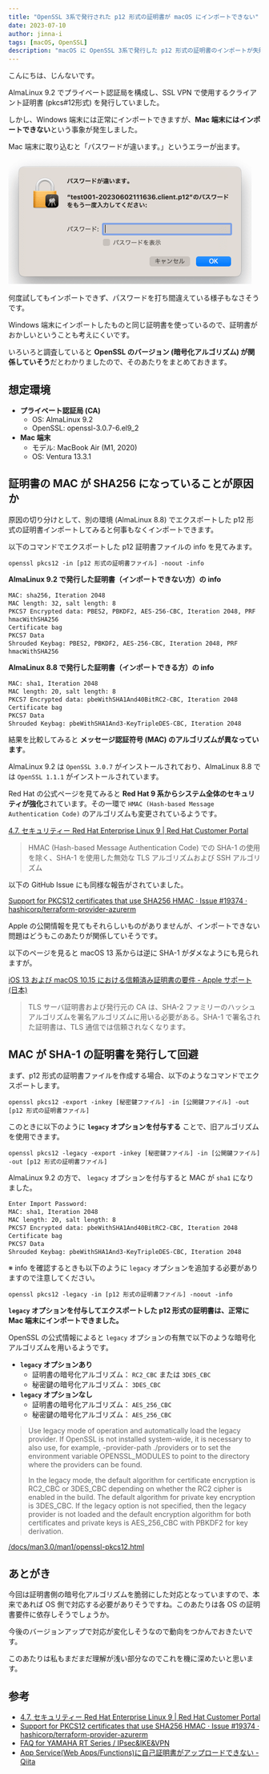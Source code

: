 ```yaml
---
title: "OpenSSL 3系で発行された p12 形式の証明書が macOS にインポートできない"
date: 2023-07-10
author: jinna-i
tags: [macOS, OpenSSL]
description: "macOS に OpenSSL 3系で発行した p12 形式の証明書のインポートが失敗しました。原因を調査していると暗号化アルゴリズムが関係していそうでしたので対応を記事にしました。"
---
```


こんにちは、じんないです。

AlmaLinux 9.2 でプライベート認証局を構成し、SSL VPN で使用するクライアント証明書 (pkcs#12形式) を発行していました。

しかし、Windows 端末には正常にインポートできますが、**Mac 端末にはインポートできない**という事象が発生しました。

Mac 端末に取り込むと「パスワードが違います。」というエラーが出ます。

![証明書インポート時のエラー](images/001.png)

何度試してもインポートできず、パスワードを打ち間違えている様子もなさそうです。

Windows 端末にインポートしたものと同じ証明書を使っているので、証明書がおかしいということも考えにくいです。

いろいろと調査していると **OpenSSL のバージョン (暗号化アルゴリズム) が関係していそう**だとわかりましたので、そのあたりをまとめておきます。


## 想定環境

- **プライベート認証局 (CA)**
    - OS: AlmaLinux 9.2
    - OpenSSL: openssl-3.0.7-6.el9_2
- **Mac 端末**
    - モデル: MacBook Air (M1, 2020)
    - OS: Ventura 13.3.1

## 証明書の MAC が SHA256 になっていることが原因か

原因の切り分けとして、別の環境 (AlmaLinux 8.8) でエクスポートした p12 形式の証明書インポートしてみると何事もなくインポートできます。

以下のコマンドでエクスポートした p12 証明書ファイルの info を見てみます。

`openssl pkcs12 -in [p12 形式の証明書ファイル] -noout -info`

**AlmaLinux 9.2 で発行した証明書（インポートできない方）の info**

```shell
MAC: sha256, Iteration 2048
MAC length: 32, salt length: 8
PKCS7 Encrypted data: PBES2, PBKDF2, AES-256-CBC, Iteration 2048, PRF hmacWithSHA256
Certificate bag
PKCS7 Data
Shrouded Keybag: PBES2, PBKDF2, AES-256-CBC, Iteration 2048, PRF hmacWithSHA256
```

**AlmaLinux 8.8 で発行した証明書（インポートできる方）の info**

```shell
MAC: sha1, Iteration 2048
MAC length: 20, salt length: 8
PKCS7 Encrypted data: pbeWithSHA1And40BitRC2-CBC, Iteration 2048
Certificate bag
PKCS7 Data
Shrouded Keybag: pbeWithSHA1And3-KeyTripleDES-CBC, Iteration 2048
```

結果を比較してみると **メッセージ認証符号 (MAC) のアルゴリズムが異なっています**。

AlmaLinux 9.2 は `OpenSSL 3.0.7` がインストールされており、AlmaLinux 8.8 では `OpenSSL 1.1.1` がインストールされています。

Red Hat の公式ページを見てみると **Red Hat 9 系からシステム全体のセキュリティが強化**されています。その一環で `HMAC (Hash-based Message Authentication Code)` のアルゴリズムも変更されているようです。

[4.7. セキュリティー Red Hat Enterprise Linux 9 | Red Hat Customer Portal](https://access.redhat.com/documentation/ja-jp/red_hat_enterprise_linux/9/html/9.0_release_notes/enhancement_security)

> HMAC (Hash-based Message Authentication Code) での SHA-1 の使用を除く、SHA-1 を使用した無効な TLS アルゴリズムおよび SSH アルゴリズム

以下の GitHub Issue にも同様な報告がされていました。

[Support for PKCS12 certificates that use SHA256 HMAC · Issue #19374 · hashicorp/terraform-provider-azurerm](https://github.com/hashicorp/terraform-provider-azurerm/issues/19374)

Apple の公開情報を見てもそれらしいものがありませんが、インポートできない問題はどうもこのあたりが関係していそうです。

以下のページを見ると macOS 13 系からは逆に SHA-1 がダメなようにも見られますが。

[iOS 13 および macOS 10.15 における信頼済み証明書の要件 - Apple サポート (日本)](https://support.apple.com/ja-jp/HT210176)

> TLS サーバ証明書および発行元の CA は、SHA-2 ファミリーのハッシュアルゴリズムを署名アルゴリズムに用いる必要がある。SHA-1 で署名された証明書は、TLS 通信では信頼されなくなります。

## MAC が SHA-1 の証明書を発行して回避

まず、p12 形式の証明書ファイルを作成する場合、以下のようなコマンドでエクスポートします。

`openssl pkcs12 -export -inkey [秘密鍵ファイル] -in [公開鍵ファイル] -out [p12 形式の証明書ファイル]`

このときに以下のように **`legacy` オプションを付与する** ことで、旧アルゴリズムを使用できます。

`openssl pkcs12 -legacy -export -inkey [秘密鍵ファイル] -in [公開鍵ファイル] -out [p12 形式の証明書ファイル]`

AlmaLinux 9.2 の方で、 `legacy` オプションを付与すると MAC が `sha1` になりました。

```shell
Enter Import Password:
MAC: sha1, Iteration 2048
MAC length: 20, salt length: 8
PKCS7 Encrypted data: pbeWithSHA1And40BitRC2-CBC, Iteration 2048
Certificate bag
PKCS7 Data
Shrouded Keybag: pbeWithSHA1And3-KeyTripleDES-CBC, Iteration 2048
```

※ info を確認するときも以下のように `legacy` オプションを追加する必要がありますので注意してください。

`openssl pkcs12 -legacy -in [p12 形式の証明書ファイル] -noout -info`

**`legacy` オプションを付与してエクスポートした p12 形式の証明書は、正常に Mac 端末にインポートできました。**

OpenSSL の公式情報によると `legacy` オプションの有無で以下のような暗号化アルゴリズムを用いるようです。

- **`legacy` オプションあり**
    - 証明書の暗号化アルゴリズム： `RC2_CBC` または `3DES_CBC`
    - 秘密鍵の暗号化アルゴリズム： `3DES_CBC`
- **`legacy` オプションなし**
    - 証明書の暗号化アルゴリズム： `AES_256_CBC`
    - 秘密鍵の暗号化アルゴリズム： `AES_256_CBC`

> Use legacy mode of operation and automatically load the legacy provider. If OpenSSL is not installed system-wide, it is necessary to also use, for example, -provider-path ./providers or to set the environment variable OPENSSL_MODULES to point to the directory where the providers can be found.
> 
> In the legacy mode, the default algorithm for certificate encryption is RC2_CBC or 3DES_CBC depending on whether the RC2 cipher is enabled in the build. The default algorithm for private key encryption is 3DES_CBC. If the legacy option is not specified, then the legacy provider is not loaded and the default encryption algorithm for both certificates and private keys is AES_256_CBC with PBKDF2 for key derivation.

[/docs/man3.0/man1/openssl-pkcs12.html](https://www.openssl.org/docs/man3.0/man1/openssl-pkcs12.html)


## あとがき

今回は証明書側の暗号化アルゴリズムを脆弱にした対応となっていますので、本来であれば OS 側で対応する必要がありそうですね。このあたりは各 OS の証明書要件に依存しそうでしょうか。

今後のバージョンアップで対応が変化しそうなので動向をつかんでおきたいです。

このあたりは私もまだまだ理解が浅い部分なのでこれを機に深めたいと思います。

## 参考

- [4.7. セキュリティー Red Hat Enterprise Linux 9 | Red Hat Customer Portal](https://access.redhat.com/documentation/ja-jp/red_hat_enterprise_linux/9/html/9.0_release_notes/enhancement_security)
- [Support for PKCS12 certificates that use SHA256 HMAC · Issue #19374 · hashicorp/terraform-provider-azurerm](https://github.com/hashicorp/terraform-provider-azurerm/issues/19374)
- [FAQ for YAMAHA RT Series / IPsec&IKE&VPN](http://www.rtpro.yamaha.co.jp/RT/FAQ/IPsec/normal-encryption-algorithm.html)
- [App Service(Web Apps/Functions)に自己証明書がアップロードできない - Qiita](https://qiita.com/yuna-s/items/47ea0d9e4ad4408e21a1)
